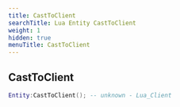 ```yaml
---
title: CastToClient
searchTitle: Lua Entity CastToClient
weight: 1
hidden: true
menuTitle: CastToClient
---
```

## CastToClient
```lua
Entity:CastToClient(); -- unknown - Lua_Client
```